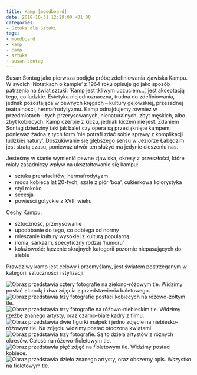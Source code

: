 ```yaml
---
title: Kamp [moodboard]
date: 2018-10-31 12:29:00 +01:00
categories:
- Sztuka dla Sztuki
tags:
- moodboard
- kamp
- camp
- sztuka
- susan sontag
---
```


Susan Sontag jako pierwsza podjęła próbę zdefiniowania zjawiska Kampu. W swoich ‘Notatkach o kampie’ z 1964 roku opisuje go jako sposób patrzenia na świat sztuki. ‘Kamp jest tkliwym uczuciem...’, jest akceptacją tego, co ludzkie. Estetyka niejednoznaczna, trudna do zdefiniowania, jednak pozostająca w pewnych kręgach – kultury gejowskiej, przesadnej teatralności, hermafrodytyzmu. Kamp odnajdujemy również w przedmiotach – tych przerysowanych, nienaturalnych, zbyt męskich, albo zbyt kobiecych. Kamp czerpie z kiczu, jednak kiczem nie jest. Zdaniem Sontag dziedziny taki jak balet czy opera są przesiąknięte kampem, ponieważ żadna z tych form ‘nie potrafi zdać sobie sprawy z komplikacji ludzkiej natury’. Doszukiwanie się głębszego sensu w Jeziorze Łabędzim jest stratą czasu, ponieważ utwór ten służyć ma jedynie cieszeniu nas. 

Jesteśmy w stanie wymienić pewne zjawiska, okresy z przeszłości, które miały zasadniczy wpływ na ukształtowanie się kampu:

* sztuka prerafaelitów; hermafrodytyzm
* moda kobieca lat 20-tych; szale z piór ‘boa’; cukierkowa kolorystyka
* styl rokoko
* secesja
* powieści gotyckie z XVIII wieku

Cechy Kampu:

* sztuczność, przerysowanie
* upodobanie do tego, co odbiega od normy
* mieszanie kultury wysokiej z kulturą popularną
* ironia, sarkazm, specyficzny rodzaj ‘humoru’
* kolażowość; łączenie skrajnych kategorii pozornie niepasujących do siebie

Prawdziwy kamp jest celowy i przemyślany, jest światem postrzeganym w kategorii sztuczności i stylizacji.

![Obraz przedstawia cztery fotografie na zielono-różowym tle. Widzimy postać z brodą i dwa zdjęcia z przedstawienia baletowego.](https://assets1.ello.co/uploads/asset/attachment/8418254/ello-optimized-24fdcf06.jpg)
![Obraz przedstawia trzy fotografie postaci kobiecych na różowo-żółtym tle.](https://assets0.ello.co/uploads/asset/attachment/8418257/ello-optimized-c0a156a7.jpg)
![Obraz przedstawia trzy fotografie na różowo-niebieskim tle. Widzimy rzeźbę znanego artysty, oraz czarno-białe kadry z filmu.](https://assets1.ello.co/uploads/asset/attachment/8418259/ello-optimized-ebcfaccd.jpg)
![Obraz przedstawia dwie figurki małpek i jedno zdjęcie na niebiesko-różowym tle. Na zdjęciu widzimy postać otoczoną kwiatami.](https://assets1.ello.co/uploads/asset/attachment/8418260/ello-optimized-bb903f23.jpg)
![Obraz przedstawia trzy fotografie. Są to dzieła artystów z różnych okresów. Całość na różowo-fioletowym tle.](https://assets2.ello.co/uploads/asset/attachment/8418262/ello-optimized-1ecd6358.jpg)
![Obraz przedstawia pięć zdjęć na fioletowym tle. Widzimy postaci kobiece.](https://assets0.ello.co/uploads/asset/attachment/8418264/ello-optimized-95caa4de.jpg)
![Obraz przedstawia dzieło znanego artysty, oraz obszerny opis. Wszystko na fioletowym tle.](https://assets0.ello.co/uploads/asset/attachment/8418266/ello-optimized-334de995.jpg)